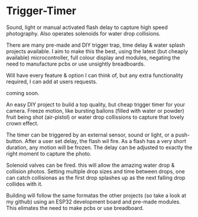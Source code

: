 # Trigger-Timer
Sound, light or manual activated flash delay to capture high speed photography. Also operates solenoids for water drop collisions.

There are many pre-made and DIY trigger trap, time delay & water splash projects available. I aim to make this the best, using the latest (but cheaply available) microcontroller, full colour display and modules, negating the need to manufacture pcbs or use unsightly breadboards.

Will have every feature & option I can think of, but any extra functionality required, I can add at users requests. 

coming soon.

An easy DIY project to build a top quality, but cheap trigger timer for your camera.
Freeze motion, like bursting ballons (filled with water or powder) fruit being shot (air-pistol) or water drop collissions to capture that lovely crown effect.

The timer can be triggered by an external sensor, sound or light, or a push-button. After a user set delay, the flash wil fire. 
As a flash has a very short duration, any motion will be frozen. The delay can be adjusted to exactly the right moment to capture the photo.

Solenoid valves can be fired. this will allow the amazing water drop & collision photos.
Setting multiple drop sizes and time between drops, one can catch collisionas as the first drop splashes up as the next falling drop collides with it.

Building will follow the same formatas the other projects (so take a look at my github) using an ESP32 development board and pre-made modules. This elimates the need to make pcbs or use breadboard. 
